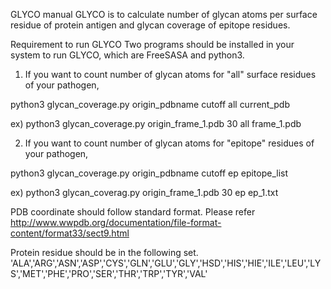 GLYCO manual 
GLYCO is to calculate number of glycan atoms per surface residue of protein antigen and glycan coverage of epitope residues.

Requirement to run GLYCO
Two programs should be installed in your system to run GLYCO, which are FreeSASA and python3.

1. If you want to count number of glycan atoms for "all" surface residues of your pathogen,

python3 glycan_coverage.py origin_pdbname cutoff all current_pdb

ex) python3 glycan_coverage.py origin_frame_1.pdb 30 all frame_1.pdb

2. If you want to count number of glycan atoms for "epitope" residues of your pathogen,

python3 glycan_coverage.py origin_pdbname cutoff ep epitope_list

ex) python3 glycan_coverag.py origin_frame_1.pdb 30 ep ep_1.txt

PDB coordinate should follow standard format. Please refer http://www.wwpdb.org/documentation/file-format-content/format33/sect9.html

Protein residue should be in the following set. 'ALA','ARG','ASN','ASP','CYS','GLN','GLU','GLY','HSD','HIS','HIE','ILE','LEU','LYS','MET','PHE','PRO','SER','THR','TRP','TYR','VAL'
